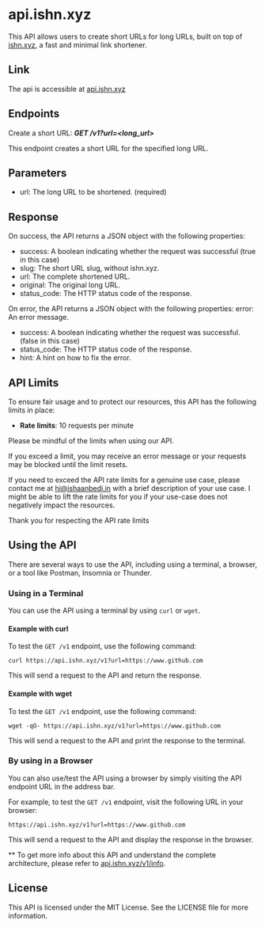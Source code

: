 <head>
</head>

# api.ishn.xyz

This API allows users to create short URLs for long URLs, built on top of [ishn.xyz](https://www.ishn.xyz), a fast and minimal link shortener.

## Link

The api is accessible at [api.ishn.xyz](https://api.ishn.xyz)

## Endpoints

Create a short URL:
**_GET /v1?url=<long_url>_**

This endpoint creates a short URL for the specified long URL.

## Parameters

- url: The long URL to be shortened. (required)

## Response

On success, the API returns a JSON object with the following properties:

- success: A boolean indicating whether the request was successful (true in this case)
- slug: The short URL slug, without ishn.xyz.
- url: The complete shortened URL.
- original: The original long URL.
- status_code: The HTTP status code of the response.

On error, the API returns a JSON object with the following properties:
error: An error message.

- success: A boolean indicating whether the request was successful. (false in this case)
- status_code: The HTTP status code of the response.
- hint: A hint on how to fix the error.

## API Limits

To ensure fair usage and to protect our resources, this API has the following limits in place:

- **Rate limits**: 10 requests per minute

Please be mindful of the limits when using our API.

If you exceed a limit, you may receive an error message or your requests may be blocked until the limit resets.

If you need to exceed the API rate limits for a genuine use case, please contact me at [hi@ishaanbedi.in](mailto:hi@ishaanbedi.in) with a brief description of your use case. I might be able to lift the rate limits for you if your use-case does not negatively impact the resources.

Thank you for respecting the API rate limits

## Using the API

There are several ways to use the API, including using a terminal, a browser, or a tool like Postman, Insomnia or Thunder.

### Using in a Terminal

You can use the API using a terminal by using `curl` or `wget`.

#### Example with curl

To test the `GET /v1` endpoint, use the following command:

```
curl https://api.ishn.xyz/v1?url=https://www.github.com
```

This will send a request to the API and return the response.

#### Example with wget

To test the `GET /v1` endpoint, use the following command:

```
wget -qO- https://api.ishn.xyz/v1?url=https://www.github.com
```

This will send a request to the API and print the response to the terminal.

### By using in a Browser

You can also use/test the API using a browser by simply visiting the API endpoint URL in the address bar.

For example, to test the `GET /v1` endpoint, visit the following URL in your browser:

```
https://api.ishn.xyz/v1?url=https://www.github.com
```

This will send a request to the API and display the response in the browser.


** To get more info about this API and understand the complete architecture, please refer to [api.ishn.xyz/v1/info](https://api.ishn.xyz/v1/info).

## License

This API is licensed under the MIT License. See the LICENSE file for more information.
